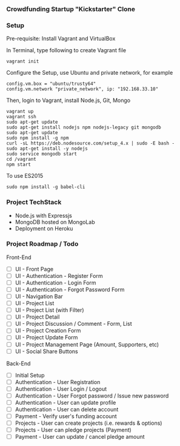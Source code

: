 ### Crowdfunding Startup "Kickstarter" Clone

### Setup
Pre-requisite: Install Vagrant and VirtualBox

In Terminal, type following to create Vagrant file
```
vagrant init
```
Configure the Setup, use Ubuntu and private network, for example
```
config.vm.box = "ubuntu/trusty64"
config.vm.network "private_network", ip: "192.168.33.10"
```

Then, login to Vagrant, install Node.js, Git, Mongo
```
vagrant up
vagrant ssh
sudo apt-get update
sudo apt-get install nodejs npm nodejs-legacy git mongodb
sudo apt-get update
sudo npm install -g npm
curl -sL https://deb.nodesource.com/setup_4.x | sudo -E bash -
sudo apt-get install -y nodejs
sudo service mongodb start
cd /vagrant
npm start
```

To use ES2015
```
sudo npm install -g babel-cli
```

### Project TechStack

- Node.js with Expressjs
- MongoDB hosted on MongoLab
- Deployment on Heroku

### Project Roadmap / Todo
Front-End
- [ ] UI - Front Page
- [ ] UI - Authentication - Register Form
- [ ] UI - Authentication - Login Form
- [ ] UI - Authentication - Forgot Password Form
- [ ] UI - Navigation Bar
- [ ] UI - Project List
- [ ] UI - Project List (with Filter)
- [ ] UI - Project Detail
- [ ] UI - Project Discussion / Comment - Form, List
- [ ] UI - Project Creation Form
- [ ] UI - Project Update Form
- [ ] UI - Project Management Page (Amount, Supporters, etc)
- [ ] UI - Social Share Buttons

Back-End
- [ ] Initial Setup
- [ ] Authentication - User Registration
- [ ] Authentication - User Login / Logout
- [ ] Authentication - User Forgot password / Issue new password
- [ ] Authentication - User can update profile
- [ ] Authentication - User can delete account
- [ ] Payment - Verify user's funding account
- [ ] Projects - User can create projects (i.e. rewards & options)
- [ ] Projects - User can pledge projects (Payment)
- [ ] Payment - User can update / cancel pledge amount
